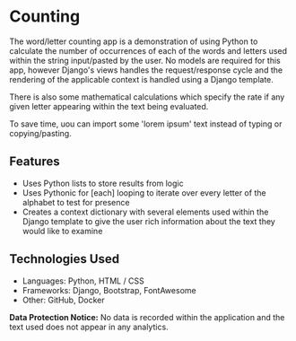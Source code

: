 # Counting

The word/letter counting app is a demonstration of using Python to calculate the number of occurrences of each of the words and letters used within the string input/pasted by the user. No models are required for this app, however Django's views handles the request/response cycle and the rendering of the applicable context is handled using a Django template.

There is also some mathematical calculations which specify the rate if any given letter appearing within the text being evaluated.

To save time, uou can import some 'lorem ipsum' text instead of typing or copying/pasting.

## Features

- Uses Python lists to store results from logic
- Uses Pythonic for [each] looping to iterate over every letter of the alphabet to test for presence
- Creates a context dictionary with several elements used within the Django template to give the user rich information about the text they would like to examine

## Technologies Used

- Languages: Python, HTML / CSS
- Frameworks: Django, Bootstrap, FontAwesome
- Other: GitHub, Docker

**Data Protection Notice:** No data is recorded within the application and the text used does not appear in any analytics.
